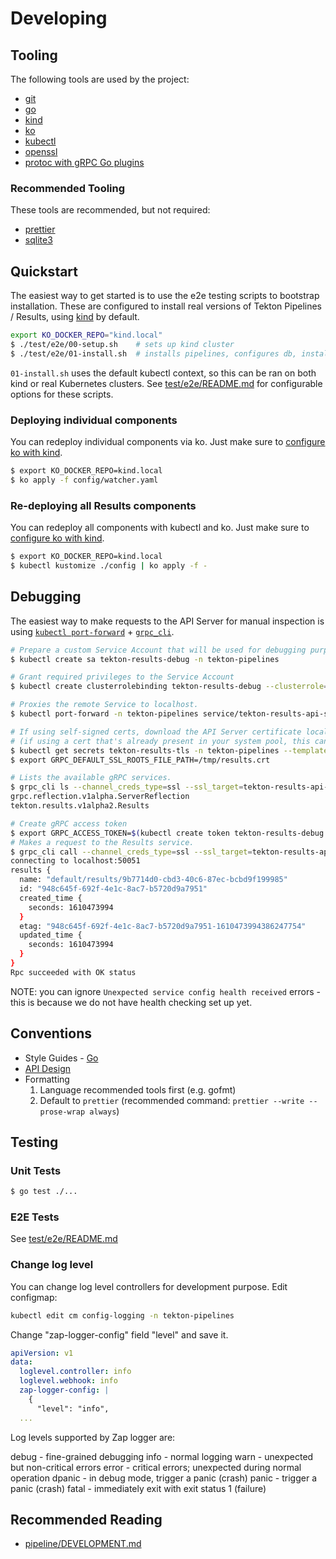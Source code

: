 # Developing

## Tooling

The following tools are used by the project:

- [git](https://git-scm.com/doc)
- [go](https://golang.org/doc/install)
- [kind](https://kind.sigs.k8s.io)
- [ko](https://github.com/google/ko)
- [kubectl](https://kubernetes.io/docs/reference/kubectl/overview/)
- [openssl](https://www.openssl.org/)
- [protoc with gRPC Go plugins](https://grpc.io/docs/languages/go/quickstart/)

### Recommended Tooling

These tools are recommended, but not required:

- [prettier](https://prettier.io/)
- [sqlite3](https://www.sqlite.org/index.html)

## Quickstart

The easiest way to get started is to use the e2e testing scripts to bootstrap
installation. These are configured to install real versions of Tekton Pipelines
/ Results, using [kind](https://kind.sigs.k8s.io) by default.

```sh
export KO_DOCKER_REPO="kind.local"
$ ./test/e2e/00-setup.sh    # sets up kind cluster
$ ./test/e2e/01-install.sh  # installs pipelines, configures db, installs results api/watcher.
```

`01-install.sh` uses the default kubectl context, so this can be ran on both
kind or real Kubernetes clusters. See [test/e2e/README.md](/test/e2e/README.md)
for configurable options for these scripts.

### Deploying individual components

You can redeploy individual components via ko. Just make sure to
[configure ko with kind](https://github.com/google/ko/blob/main/README.md#with-kind).

```sh
$ export KO_DOCKER_REPO=kind.local
$ ko apply -f config/watcher.yaml
```

### Re-deploying all Results components

You can redeploy all components with kubectl and ko. Just make sure to
[configure ko with kind](https://github.com/google/ko/blob/main/README.md#with-kind).

```sh
$ export KO_DOCKER_REPO=kind.local
$ kubectl kustomize ./config | ko apply -f -
```

## Debugging

The easiest way to make requests to the API Server for manual inspection is
using
[`kubectl port-forward`](https://kubernetes.io/docs/tasks/access-application-cluster/port-forward-access-application-cluster/) +
[`grpc_cli`](https://github.com/grpc/grpc/blob/master/doc/command_line_tool.md).

```sh
# Prepare a custom Service Account that will be used for debugging purposes
$ kubectl create sa tekton-results-debug -n tekton-pipelines

# Grant required privileges to the Service Account
$ kubectl create clusterrolebinding tekton-results-debug --clusterrole=tekton-results-readonly --serviceaccount=tekton-pipelines:tekton-results-debug

# Proxies the remote Service to localhost.
$ kubectl port-forward -n tekton-pipelines service/tekton-results-api-service 50051  # This will block, so run this in a separate shell or background the process.

# If using self-signed certs, download the API Server certificate locally and configure gRPC.
# (if using a cert that's already present in your system pool, this can be skipped)
$ kubectl get secrets tekton-results-tls -n tekton-pipelines --template='{{index .data "tls.crt"}}' | base64 -d > /tmp/results.crt
$ export GRPC_DEFAULT_SSL_ROOTS_FILE_PATH=/tmp/results.crt

# Lists the available gRPC services.
$ grpc_cli ls --channel_creds_type=ssl --ssl_target=tekton-results-api-service.tekton-pipelines.svc.cluster.local localhost:50051
grpc.reflection.v1alpha.ServerReflection
tekton.results.v1alpha2.Results

# Create gRPC access token
$ export GRPC_ACCESS_TOKEN=$(kubectl create token tekton-results-debug -n tekton-pipelines)
# Makes a request to the Results service.
$ grpc_cli call --channel_creds_type=ssl --ssl_target=tekton-results-api-service.tekton-pipelines.svc.cluster.local --call_creds=access_token=$GRPC_ACCESS_TOKEN localhost:50051 tekton.results.v1alpha2.Results.ListResults 'parent: "default"'grpc_cli call --channel_creds_type=ssl --ssl_target=tekton-results-api-service.tekton-pipelines.svc.cluster.local --call_creds=access_token=$(kubectl get secrets -n tekton-pipelines -o jsonpath="{.items[?(@.metadata.annotations['kubernetes\.io/service-account\.name']=='tekton-results-debug')].data.token}"|base64 --decode) localhost:50051 tekton.results.v1alpha2.Results.ListResults 'parent: "default"'
connecting to localhost:50051
results {
  name: "default/results/9b7714d0-cbd3-40c6-87ec-bcbd9f199985"
  id: "948c645f-692f-4e1c-8ac7-b5720d9a7951"
  created_time {
    seconds: 1610473994
  }
  etag: "948c645f-692f-4e1c-8ac7-b5720d9a7951-1610473994386247754"
  updated_time {
    seconds: 1610473994
  }
}
Rpc succeeded with OK status
```

NOTE: you can ignore `Unexpected service config health received` errors - this
is because we do not have health checking set up yet.

## Conventions

- Style Guides - [Go](https://github.com/golang/go/wiki/CodeReviewComments)
- [API Design](https://aip.dev)
- Formatting
  1. Language recommended tools first (e.g. gofmt)
  2. Default to `prettier` (recommended command:
     `prettier --write --prose-wrap always`)

## Testing

### Unit Tests

```sh
$ go test ./...
```

### E2E Tests

See [test/e2e/README.md](/test/e2e/README.md)

### Change log level

You can change log level controllers for development purpose. Edit configmap:

```sh
kubectl edit cm config-logging -n tekton-pipelines
```

Change "zap-logger-config" field "level" and save it. 

```yaml
apiVersion: v1
data:
  loglevel.controller: info
  loglevel.webhook: info
  zap-logger-config: |
    {
      "level": "info",
  ...
```

Log levels supported by Zap logger are:

debug - fine-grained debugging
info - normal logging
warn - unexpected but non-critical errors
error - critical errors; unexpected during normal operation
dpanic - in debug mode, trigger a panic (crash)
panic - trigger a panic (crash)
fatal - immediately exit with exit status 1 (failure)

## Recommended Reading

- [pipeline/DEVELOPMENT.md](https://github.com/tektoncd/pipeline/blob/main/DEVELOPMENT.md)
